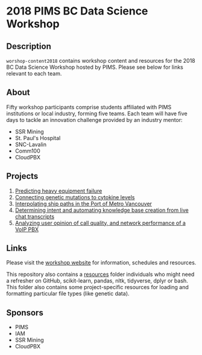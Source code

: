 # 2018 PIMS BC Data Science Workshop

## Description

`worshop-content2018` contains workshop content and resources for the 2018 BC
Data Science Workshop hosted by PIMS. Please see below for links relevant to
each team.

## About

Fifty workshop participants comprise students affiliated with PIMS institutions
or local industry, forming five teams. Each team will have five days to tackle
an innovation challenge provided by an industry mentor:

* SSR Mining
* St. Paul's Hospital
* SNC-Lavalin
* Comm100
* CloudPBX

## Projects

1. [Predicting heavy equipment failure](./1-ssr-mining/)
2. [Connecting genetic mutations to cytokine levels](./2-st-pauls/)
3. [Interpolating ship paths in the Port of Metro Vancouver](./3-snc-lavalin/)
4. [Determining intent and automating knowledge base creation from live chat transcripts](./4-comm100/)
5. [Analyzing user opinion of call quality, and network performance of a VoIP PBX](./5-cloudpbx/)

## Links

Please visit the [workshop website](http://workshop.bcdata.ca/2018) for
information, schedules and resources.

This repository also contains a [resources](./resources/) folder individuals who
might need a refresher on GitHub, scikit-learn, pandas, nltk, tidyverse, dplyr
or bash. This folder also contains some project-specific resources for loading
and formatting particular file types (like genetic data).


## Sponsors

* PIMS
* IAM
* SSR Mining
* CloudPBX
